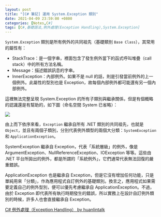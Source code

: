```yaml
---
layout: post
title: "[C# 筆記] 運用 System.Exception 類別"
date: 2021-04-09 23:59:00 +0800
categories: [Notes,C#]
tags: [C#,基礎語法,例外處理(Exception Handling),System.Exception]
---
```



`System.Exception` 類別是所有例外的共同祖先（基礎類別 `Base Class`），其常用的屬性有：

- StackTrace：是一個字串，裡面包含了發生例外當下的函式呼叫堆疊（call stack）中的所有方法名稱。
- Message：描述錯誤訊息的字串。       
- InnerException：內部例外。如果不是 null 的話，則是引發當前例外的上一個例外。此屬性的型別也是 Exception，故每個內部例外都可能還有另一個內部例外。      


這裡無法完整呈現 System.Exception 的所有子類別與繼承關係，但是有個概略的認識還是有幫助的，如下圖（命名空間 System 已省略）：


[![](https://blogger.googleusercontent.com/img/b/R29vZ2xl/AVvXsEgu-XkZ55-SqjChbuYW3wzYaYJduE-yOHrrzk_g8bkVwajs-zRaRL-EptZrTCQ9ZtwXSwn1m0PEBxz-nLA5InY8EPW7yMKTO712oRyvCvlRmSJTeckYi9Rf-xibrxI9ewKv8mWih39KQNEaK2b-qHKbl25XT1vStw-tVqTTSwnfwM3OaI1aarLK_u54/w640-h542/exception-classdiagram.png)](https://blogger.googleusercontent.com/img/b/R29vZ2xl/AVvXsEgu-XkZ55-SqjChbuYW3wzYaYJduE-yOHrrzk_g8bkVwajs-zRaRL-EptZrTCQ9ZtwXSwn1m0PEBxz-nLA5InY8EPW7yMKTO712oRyvCvlRmSJTeckYi9Rf-xibrxI9ewKv8mWih39KQNEaK2b-qHKbl25XT1vStw-tVqTTSwnfwM3OaI1aarLK_u54/w640-h542/exception-classdiagram.png)



由上而下依序來看，`Exception` 繼承自所有 .NET 類別的共同祖先，也就是 `Object`，並且有兩個子類別，分別代表例外類型的兩個大分類：`SystemException` 和 `ApplicationException`。        

SystemException 繼承自 Exception，代表「系統層級」的例外，像是 ArgumentException、NullReferenceException、IOException 等等。這些由 .NET 平台所拋出的例外，都是所謂的「系統例外」，它們通常代表無法回復的嚴重錯誤。      

ApplicationException 也是繼承自 Exception，但是它沒有增加任何功能，只是單純用來「分類」，作為應用程式自訂例外的基礎類別。換言之，應用程式如果需要定義自己的例外型別，便可以優先考慮繼承自 ApplicationException。不過，由於 Exception 即代表所有執行時期發生的錯誤，所以實務上在設計自訂例外類別的時候，許多人也會直接繼承自 Exception。


[C# 例外處理（Exception Handling） by huanlintalk](https://www.huanlintalk.com/2022/09/csharp-exception-handling.html)     